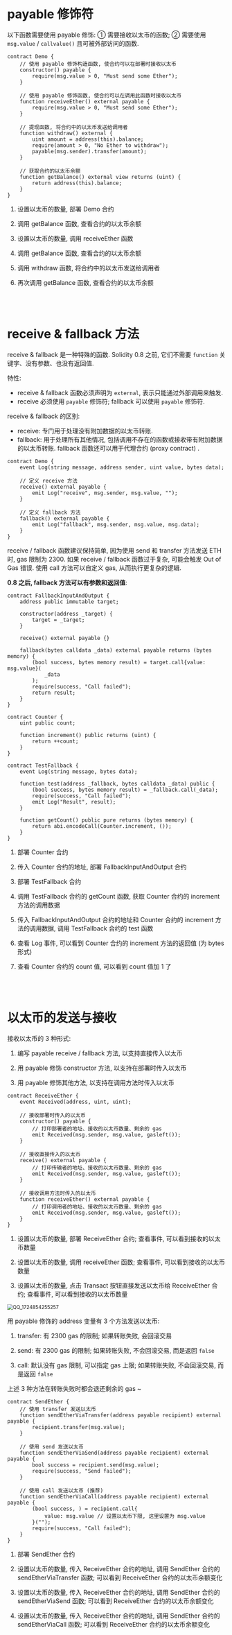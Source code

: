 # payable 修饰符

以下函数需要使用 payable 修饰: ① 需要接收以太币的函数; ② 需要使用 `msg.value` / `callvalue()` 且可被外部访问的函数.

```solidity
contract Demo {
    // 使用 payable 修饰构造函数, 使合约可以在部署时接收以太币
    constructor() payable {
        require(msg.value > 0, "Must send some Ether");
    }

    // 使用 payable 修饰函数, 使合约可以在调用此函数时接收以太币
    function receiveEther() external payable {
        require(msg.value > 0, "Must send some Ether");
    }

    // 提现函数, 将合约中的以太币发送给调用者
    function withdraw() external {
        uint amount = address(this).balance;
        require(amount > 0, "No Ether to withdraw");
        payable(msg.sender).transfer(amount);
    }

    // 获取合约的以太币余额
    function getBalance() external view returns (uint) {
        return address(this).balance;
    }
}
```

1.  设置以太币的数量, 部署 Demo 合约

2.  调用 getBalance 函数, 查看合约的以太币余额

3.  设置以太币的数量, 调用 receiveEther 函数

4.  调用 getBalance 函数, 查看合约的以太币余额

5.  调用 withdraw 函数, 将合约中的以太币发送给调用者

6.  再次调用 getBalance 函数, 查看合约的以太币余额

<br><br>

# receive & fallback 方法

receive & fallback 是一种特殊的函数. Solidity 0.8 之前, 它们不需要 `function` 关键字、没有参数、也没有返回值.

特性:

-   receive & fallback 函数必须声明为 `external`, 表示只能通过外部调用来触发.
-   receive 必须使用 `payable` 修饰符; fallback 可以使用 `payable` 修饰符.

receive & fallback 的区别:

-   receive: 专门用于处理没有附加数据的以太币转账.
-   fallback: 用于处理所有其他情况, 包括调用不存在的函数或接收带有附加数据的以太币转账. fallback 函数还可以用于代理合约 (proxy contract) .

```solidity
contract Demo {
    event Log(string message, address sender, uint value, bytes data);

    // 定义 receive 方法
    receive() external payable {
        emit Log("receive", msg.sender, msg.value, "");
    }

    // 定义 fallback 方法
    fallback() external payable {
        emit Log("fallback", msg.sender, msg.value, msg.data);
    }
}
```

receive / fallback 函数建议保持简单, 因为使用 send 和 transfer 方法发送 ETH 时, gas 限制为 2300. 如果 receive / fallback 函数过于复杂, 可能会触发 Out of Gas 错误. 使用 call 方法可以自定义 gas, 从而执行更复杂的逻辑.

**0.8 之后, fallback 方法可以有参数和返回值**:

```solidity
contract FallbackInputAndOutput {
    address public immutable target;

    constructor(address _target) {
        target = _target;
    }

    receive() external payable {}

    fallback(bytes calldata _data) external payable returns (bytes memory) {
        (bool success, bytes memory result) = target.call{value: msg.value}(
            _data
        );
        require(success, "Call failed");
        return result;
    }
}

contract Counter {
    uint public count;

    function increment() public returns (uint) {
        return ++count;
    }
}

contract TestFallback {
    event Log(string message, bytes data);

    function test(address _fallback, bytes calldata _data) public {
        (bool success, bytes memory result) = _fallback.call(_data);
        require(success, "Call failed");
        emit Log("Result", result);
    }

    function getCount() public pure returns (bytes memory) {
        return abi.encodeCall(Counter.increment, ());
    }
}
```

1. 部署 Counter 合约

2. 传入 Counter 合约的地址, 部署 FallbackInputAndOutput 合约

3. 部署 TestFallback 合约

4. 调用 TestFallback 合约的 getCount 函数, 获取 Counter 合约的 increment 方法的调用数据

5. 传入 FallbackInputAndOutput 合约的地址和 Counter 合约的 increment 方法的调用数据, 调用 TestFallback 合约的 test 函数

6. 查看 Log 事件, 可以看到 Counter 合约的 increment 方法的返回值 (为 bytes 形式)

7. 查看 Counter 合约的 count 值, 可以看到 count 值加 1 了

<br><br>

# 以太币的发送与接收

接收以太币的 3 种形式:

1. 编写 payable receive / fallback 方法, 以支持直接传入以太币

2. 用 payable 修饰 constructor 方法, 以支持在部署时传入以太币

3. 用 payable 修饰其他方法, 以支持在调用方法时传入以太币

```solidity
contract ReceiveEther {
    event Received(address, uint, uint);

    // 接收部署时传入的以太币
    constructor() payable {
        // 打印部署者的地址、接收的以太币数量、剩余的 gas
        emit Received(msg.sender, msg.value, gasleft());
    }

    // 接收直接传入的以太币
    receive() external payable {
        // 打印传输者的地址、接收的以太币数量、剩余的 gas
        emit Received(msg.sender, msg.value, gasleft());
    }

    // 接收调用方法时传入的以太币
    function receiveEther() external payable {
        // 打印调用者的地址、接收的以太币数量、剩余的 gas
        emit Received(msg.sender, msg.value, gasleft());
    }
}
```

1. 设置以太币的数量, 部署 ReceiveEther 合约; 查看事件, 可以看到接收的以太币数量

2. 设置以太币的数量, 调用 receiveEther 函数; 查看事件, 可以看到接收的以太币数量

3. 设置以太币的数量, 点击 Transact 按钮直接发送以太币给 ReceiveEther 合约; 查看事件, 可以看到接收的以太币数量

<img src="./picture/QQ_1724854255257.png" alt="QQ_1724854255257" style="zoom:80%;" />

<br>

用 payable 修饰的 address 变量有 3 个方法发送以太币:

1.  transfer: 有 2300 gas 的限制; 如果转账失败, 会回滚交易

2.  send: 有 2300 gas 的限制; 如果转账失败, 不会回滚交易, 而是返回 `false`

3.  call: 默认没有 gas 限制, 可以指定 gas 上限; 如果转账失败, 不会回滚交易, 而是返回 `false`

上述 3 种方法在转账失败时都会退还剩余的 gas ~

```solidity
contract SendEther {
    // 使用 transfer 发送以太币
    function sendEtherViaTransfer(address payable recipient) external payable {
        recipient.transfer(msg.value);
    }

    // 使用 send 发送以太币
    function sendEtherViaSend(address payable recipient) external payable {
        bool success = recipient.send(msg.value);
        require(success, "Send failed");
    }

    // 使用 call 发送以太币 (推荐)
    function sendEtherViaCall(address payable recipient) external payable {
        (bool success, ) = recipient.call{
            value: msg.value // 设置以太币下限, 这里设置为 msg.value
        }("");
        require(success, "Call failed");
    }
}
```

1. 部署 SendEther 合约

2. 设置以太币的数量, 传入 ReceiveEther 合约的地址, 调用 SendEther 合约的 sendEtherViaTransfer 函数; 可以看到 ReceiveEther 合约的以太币余额变化

3. 设置以太币的数量, 传入 ReceiveEther 合约的地址, 调用 SendEther 合约的 sendEtherViaSend 函数; 可以看到 ReceiveEther 合约的以太币余额变化

4. 设置以太币的数量, 传入 ReceiveEther 合约的地址, 调用 SendEther 合约的 sendEtherViaCall 函数; 可以看到 ReceiveEther 合约的以太币余额变化

<br><br>

